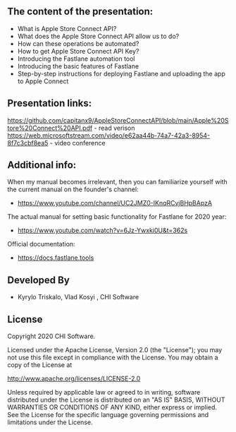 The content of the presentation:
------------------------------------------
* What is Apple Store Connect API?
* What does the Apple Store Connect API allow us to do? 
* How can these operations be automated?
* How to get Apple Store Connect API Key?
* Introducing the Fastlane automation tool
* Introducing the basic features of Fastlane
* Step-by-step instructions for deploying Fastlane and uploading the app to Apple Connect

Presentation links:
------------------------------------------
https://github.com/capitanx9/AppleStoreConnectAPI/blob/main/Apple%20Store%20Connect%20API.pdf - read verison
https://web.microsoftstream.com/video/e62aa44b-74a7-42a3-8954-8f7c3cbf8ea5 - video conference 

Additional info:
------------------------------------------
When my manual becomes irrelevant, then you can familiarize yourself with the current manual on the founder's channel:
* https://www.youtube.com/channel/UC2JMZ0-IKnqRCvjBHpBApzA

The actual manual for setting basic functionality for Fastlane for 2020 year:
* https://www.youtube.com/watch?v=6Jz-Ywxki0U&t=362s

Official documentation:
* https://docs.fastlane.tools

Developed By
------------

* Kyrylo Triskalo, Vlad Kosyi , CHI Software

License
--------

Copyright 2020 CHI Software.

Licensed under the Apache License, Version 2.0 (the "License");
you may not use this file except in compliance with the License.
You may obtain a copy of the License at

http://www.apache.org/licenses/LICENSE-2.0

Unless required by applicable law or agreed to in writing, software
distributed under the License is distributed on an "AS IS" BASIS,
WITHOUT WARRANTIES OR CONDITIONS OF ANY KIND, either express or implied.
See the License for the specific language governing permissions and
limitations under the License.
